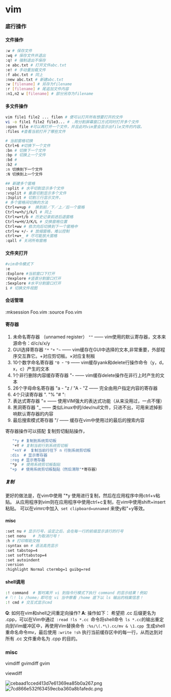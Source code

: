 # vim
### 底行操作
#### 文件操作
``` bash
:w # 保存文件
:wq # 保存文件并退出
:q! # 强制退出不保存
:e abc.txt # 打开文件abc.txt
:e! # 手动重加载文件
:f abc.txt # 同上
:new abc.txt # 新建abc.txt
:w [filename] # 另存为filename
:r [filename] # 尾追加文件内容
:n1,n2 w [filename] # 部分另存为filename
```
#### 多文件操作

``` bash 
vim file1 file2 ... filen # 便可以打开所有想要打开的文件
vi -o file1 file2 file3... # .用分割屏幕窗口方式同时打开多个文件
:open file #可以再打开一个文件，并且此时vim里会显示出file文件的内容。
:files #查看当前打开了哪些文件 

# 当前窗格切换
Ctrl+6 #切换下一个文件
:bn # 切换下一个文件
:bp # 切换上一个文件
:bd # 
:b2 # 
:n 切换到下一个文件
:N 切换到上一个文件

## 新建多个窗格
:split # 水平切割显示多个文件
:vsplit # 垂直切割显示多个文件
:3split # 切割三行显示文件，
# 多个窗格间切换的方法
Ctrl+w+up #  换到前／下／上／后一个窗格
Ctrl+w+h/j/k/l # 同上
Ctrl+w+t/b # 历史记录前进后退窗格
Ctrl+w+H/J/K/L # 交换窗格位置
Ctrl+ww # 依次向后切换到下一个窗格中
ctrl+w +/- # 放缩窗格，难以控制
ctrl+w+_ # 尽可能放大窗格
:qall # 关闭所有窗格

```
#### 文件夹打开

``` bash
#vim命令模式下
:e
:Explore #当前窗口下打开
:Vexplore #竖直分割窗口打开
:Sexplore #水平分割窗口打开
i # 切换文件视图
```




#### 会话管理
:mksession Foo.vim
:source Foo.vim

#### 寄存器

1. 未命名寄存器
（unnamed register） `""` —— vim使用的默认寄存器，文本来源命令：d/c/s/x/y
2. GUI选择寄存器 `"*` `"+` `"~` —— vim缓存在GUI中选择的文本,非常重要，外部程序交互靠它。+对应剪切板。×对应复制板
3. 10个数字命名寄存器 `"0 `- `"9` —— vim缓存yank和delete行操作命令（y，d，x，c）产生的文本
4. 1个非行删除内容缓存寄存器 "- —— vim缓存delete操作在非行上时产生的文本
5.  26个字母命名寄存器 "a - "z / "A - "Z —— 完全由用户指定内容的寄存器
6.  4个只读寄存器 ". "% "# ":  
7.   表达式寄存器 "= —— 使用VIM强大的表达式功能（从来没用过，一点不懂）
8. 黑洞寄存器 "_ —— 类似Linux中的/dev/null文件，只进不出，可用来滤掉影响默认寄存器的内容
9. 最后搜索模式寄存器 "/ —— 缓存在vim中使用过的最后的搜索内容

寄存器操作可以搭配 复制剪切黏贴操作，
``` bash  
   "*y # 复制到系统剪切板
   "+Y # 复制当前行到系统剪切板
   "+nY #  复制当前行往下 n 行到系统剪切板
  :dis  # 显示寄存器
  :reg # 显示寄存器
  "*p  # 使用系统剪切板黏贴
  "+p  # 使用系统剪切板黏贴（然后清除"*寄存器）
```

##### 复制

更好的做法是，在vim中使用 "*y 使用进行复制，然后在应用程序中用ctrl+v粘贴。
从应用程序到vim则在应用程序中使用ctrl+c复制，在vim中使用shift+insert粘贴。
可以在vimrc中加入`
set clipboard=unnamed` 来使y和"+y等效。



#### misc
``` bash
:set nu	# 显示行号，设定之后，会在每一行的前缀显示该行的行号
:set nonu	# 为取消行号！
:h # 打印帮助文档
:syntax on # 语法高亮显示
:set tabstop=4
:set softtabstop=4
:set autoindent
:version
:highlight Normal ctermbg=1 guibg=red
```
#### shell调用
``` bash
:! command	# 暂时离开 vi 到指令行模式下执行 command 的显示结果！例如
#『:! ls /home』即可在 vi 当中察看 /home 底下以 ls 输出的档案信息！
:! cmd # 交互式显示cmd
```

**Q**: 如何在vim和shell之间重定向操作?
**A**: 操作如下：
希望把 .cc 后缀更名为 .cpp，可以在Vim中通过` :read !ls *.cc `命令将shell命令` ls *.cc`的输出重定向到Vim缓冲区中，再使用Vim替换命令` :%s/\(.*\).cc/mv & \1.cpp `生成shell重命名命令mv，最后使用 `:write !sh` 执行当前缓存区中的每一行，从而达到对所有 .cc 文件重命名为 .cpp 的目的。

### misc
vimdiff
gvimdiff
gvim

viewdiff

![cebaad1cced413d7e61369ea85b0a267.png](en-resource://database/7039:1)
![7cd866e532f63459ecba360a8b1afedc.png](en-resource://database/7041:1)
